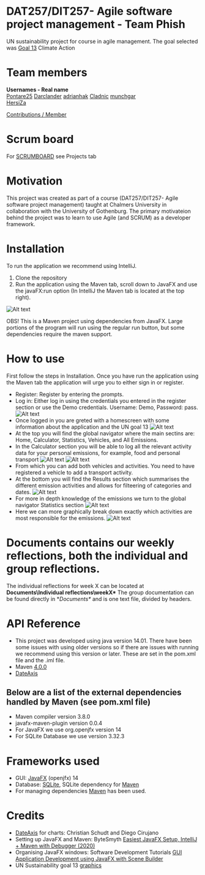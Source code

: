# DAT257/DIT257- Agile software project management - Team Phish
UN sustainability project for course in agile management.
The goal selected was [Goal 13](https://www.un.org/sustainabledevelopment/sustainable-development-goals/) Climate Action

# Team members
**Usernames  - Real name**\
[Pontare25](https://github.com/Pontare25) 
[Darclander](https://github.com/darclander)
[adrianhak](https://github.com/adrianhak) 
[Cladnic](https://github.com/Cladnic) 
[munchgar](https://github.com/munchgar)   
[HersiZa](https://github.com/HersiZa)  

[Contributions / Member](https://github.com/munchgar/dat257phish/pulse)


# Scrum board
For [SCRUMBOARD](https://github.com/munchgar/dat257phish/projects/1) see Projects tab 

# Motivation
This project was created as part of a course (DAT257/DIT257- Agile software project management) taught at Chalmers University in collaboration with the University of Gothenburg. The primary motivateion behind the project was to learn to use Agile (and SCRUM) as a developer framework. 

# Installation
To run the application we recommend using IntelliJ. 
1. Clone the repository
2. Run the application using the Maven tab, scroll down to JavaFX and use the javaFX:run option (In IntelliJ the Maven tab is located at the top right). 

![Alt text](Documents/screenshots/mavenRun.png?raw=true "Maven run")

OBS! This is a Maven project using dependencies from JavaFX. Large portions of the program will run using the regular run button, but some dependencies require the maven support. 

# How to use
First follow the steps in Installation. Once you have run the application using the Maven tab the application will urge you to either sign in or register. 
- Register: Register by entering the prompts.
- Log in: Either log in using the credentials you entered in the register section or use the Demo credentials. Username: Demo, Password: pass. 
![Alt text](Documents/screenshots/login.png?raw=true "login")
- Once logged in you are greted with a homescreen with some information about the application and the UN goal 13
![Alt text](Documents/screenshots/Homescreen.png?raw=true "Homescreen")
- At the top you will find the global navigator where the main sectins are: Home, Calculator, Statistics, Vehicles, and All Emissions.
- In the Calculator section you will be able to log all the relevant activity data for your personal emissions, for example, food and personal transport
![Alt text](Documents/screenshots/food.png?raw=true "food calculator")
![Alt text](Documents/screenshots/PersonalTransport.png?raw=true "Personal Transport")
- From which you can add both vehicles and activities. You need to have registered a vehicle to add a transport activity. 
- At the bottom you will find the Results section which summarises the different emission activities and allows for filteering of categories and dates. 
![Alt text](Documents/screenshots/Results.png?raw=true "Results")
- For more in depth knowledge of the emissions we turn to the global navigator Statistics section
![Alt text](Documents/screenshots/statisticsTotal.png?raw=true "Statistics")
- Here we can more graphically break down exactly which activities are most responsible for the emissions.
![Alt text](Documents/screenshots/statisticsFood.png?raw=true "Food statistics")

# Documents contains our weekly reflections, both the individual and group reflections.
The individual reflections for week X can be located at **Documents\Individual reflections\weekX\***
The group documentation can be found directly in **Documents\** and is one text file, divided by headers. 

# API Reference
- This project was developed using java version 14.01. There have been some issues with using older versions so if there are issues with running we recommend using this version or later. These are set in the pom.xml file and the .iml file.
- Maven [4.0.0](http://maven.apache.org/maven-v4_0_0.xsd)
- [DateAxis](https://bitbucket.org/sco0ter/extfx/src/master/src/main/java/extfx/scene/chart/DateAxis.java)
## Below are a list of the external dependencies handled by Maven (see pom.xml file)
- Maven compiler version 3.8.0
- javafx-maven-plugin version 0.0.4
- For JavaFX we use org.openjfx version 14
- For SQLite Database we use version 3.32.3

# Frameworks used
- GUI: [JavaFX](https://openjfx.io/) (openjfx) 14
- Database: [SQLite](https://www.sqlite.org/index.html), SQLite dependency for [Maven](https://mvnrepository.com/artifact/org.xerial/sqlite-jdbc) 
- For managing dependencies [Maven](https://maven.apache.org/) has been used.

# Credits
- [DateAxis](https://bitbucket.org/sco0ter/extfx/src/master/src/main/java/extfx/scene/chart/DateAxis.java) for charts: Christian Schudt and Diego Cirujano
- Setting up JavaFX and Maven: ByteSmyth [Easiest JavaFX Setup, IntelliJ + Maven with Debugger (2020)](https://www.youtube.com/watch?v=4vd-RE0X5Lg&t=535s&ab_channel=ByteSmyth)
- Organising JavaFX windows: Software Development Tutorials [GUI Application Development using JavaFX with Scene Builder](https://www.youtube.com/watch?v=cfGTJVVcWvE&list=PLpFneQZCNR2ktqseX11XRBc5Kyzdg2fbo&ab_channel=SoftwareDevelopmentTutorials)
- UN Sustainability goal 13 [graphics](https://www.un.org/sustainabledevelopment/climate-change) 
